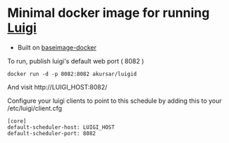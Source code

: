 # Minimal docker image for running [Luigi](http://luigi.readthedocs.org/en/latest/index.html)

- Built on [baseimage-docker](http://phusion.github.io/baseimage-docker/)

To run, publish luigi's default web port ( 8082 )

    docker run -d -p 8082:8082 akursar/luigid

And visit http://LUIGI_HOST:8082/

Configure your luigi clients to point to this schedule by adding this to your /etc/luigi/client.cfg

    [core]
    default-scheduler-host: LUIGI_HOST
    default-scheduler-port: 8082
